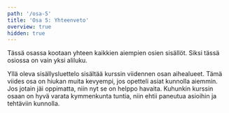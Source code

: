 ```yaml
---
path: '/osa-5'
title: 'Osa 5: Yhteenveto'
overview: true
hidden: true
---
```




Tässä osassa kootaan yhteen kaikkien aiempien osien sisällöt. Siksi tässä osiossa on vain yksi aliluku.


<please-login></please-login>

<pages-in-this-section></pages-in-this-section>

Yllä oleva sisällysluettelo sisältää kurssin viidennen osan aihealueet. Tämä viides osa on hiukan muita kevyempi, jos opetteli asiat kunnolla aiemmin. Jos jotain jäi oppimatta, niin nyt se on helppo havaita. Kuhunkin kurssin osaan on hyvä varata kymmenkunta tuntia, niin ehtii paneutua asioihin ja tehtäviin kunnolla.


<exercises-in-this-section></exercises-in-this-section>
